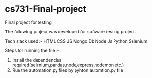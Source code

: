 # cs731-Final-project
Final project for testing

The following project was developed for software testing project.

Tech stack used :-
HTML
CSS
JS
Mongo Db
Node Js
Python
Selenium

Steps for running the file :-
1. Install the dependencies required(selenium,pandas,node,express,nodemon,etc.)
2. Run the automation.py files by pyhton automtion.py file

